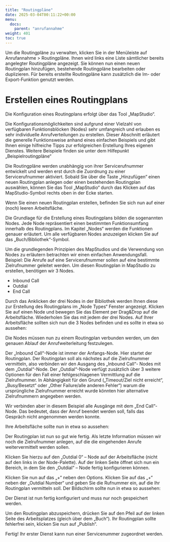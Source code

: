 ```yaml
---
title: "Routingpläne"
date: 2025-03-04T00:11:22+00:00
menu:
  docs:
    parent: "anrufannahme"
weight: 401
toc: true
---
```


Um die Routingpläne zu verwalten, klicken Sie in der Menüleiste auf Anrufannahme > Routingpläne.
Ihnen wird links eine Liste sämtlicher bereits angelegter Routingpläne angezeigt.
Sie können nun einen neuen Routingplan hinzufügen, bestehende Routingpläne bearbeiten oder duplizieren. Für bereits erstellte Routingpläne kann zusätzlich die Im- oder Export-Funktion genutzt werden.

# Erstellen eines Routingplans

Die Konfiguration eines Routingplans erfolgt über das Tool „MapStudio“.

Die Konfigurationsmöglichkeiten sind aufgrund einer Vielzahl von verfügbaren Funktionsblöcken (Nodes) sehr umfangreich und erlauben es sehr individuelle Anrufverteilungen zu erstellen.
Dieser Abschnitt erläutert die generelle Funktionsweise anhand eines einfachen Beispiels und gibt Ihnen einige hilfreiche Tipps zur erfolgreichen Erstellung Ihres eigenen Dienstes.
Weitere Beispiele finden sie unter dem Hilfepunkt „Beispielroutingpläne“

Die Routingpläne werden unabhängig von ihrer Servicerufnummer entwickelt und werden erst durch die Zuordnung zu einer Servicerufnummer aktiviert.
Sobald Sie über die Taste „Hinzufügen“ einen neuen Routingplan anlegen oder einen bestehenden Routingplan auswählen, können Sie das Tool „MapStudio“ durch das Klicken auf das MapStudio-Symbol rechts oben in der Ecke starten.

Wenn Sie einen neuen Routingplan erstellen, befinden Sie sich nun auf einer (noch) leeren Arbeitsfläche.

Die Grundlage für die Erstellung eines Routingplans bilden die sogenannten Nodes. Jede Node repräsentiert einen bestimmten Funktionsumfang innerhalb des Routingplans. Im Kapitel „Nodes“ werden die Funktionen genauer erläutert.
Um alle verfügbaren Nodes anzuzeigen klicken Sie auf das „Buch/Bibliothek“-Symbol.


Um die grundlegenden Prinzipien des MapStudios und die Verwendung von Nodes zu erläutern betrachten wir einen einfachen Anwendungsfall.
Beispiel: Die Anrufe auf eine Servicerufnummer sollen auf eine bestimmte Zielrufnummer geleitet werden.
Um diesen Routingplan in MapStudio zu erstellen, benötigen wir 3 Nodes.

- Inbound Call
- Outdial
- End Call

Durch das Anklicken der drei Nodes in der Bibliothek werden Ihnen diese zur Erstellung des Routingplans im „Node Types“ Fenster angezeigt.
Klicken Sie auf einen Node und bewegen Sie das Element per Drag&Drop auf die Arbeitsfläche. Wiederholen Sie das mit jedem der drei Nodes.
Auf Ihrer Arbeitsfläche sollten sich nun die 3 Nodes befinden und es sollte in etwa so aussehen:


Die Nodes müssen nun zu einem Routingplan verbunden werden, um den genauen Ablauf der Anrufweiterleitung festzulegen.

Der „Inbound Call“-Node ist immer der Anfangs-Node. Hier startet der Routingplan.
Der Routingplan soll als nächstes auf die Zielrufnummer vermitteln, also verbinden wir den Ausgang des „Inbound Call“- Nodes mit dem „Outdial“-Node.
Der „Outdial“-Node verfügt zusätzlich über 3 weitere Optionen für den Fall einer fehlgeschlagenen Vermittlung auf die Zielrufnummer. In Abhängigkeit für den Grund („Timeout/Ziel nicht erreicht“, „Busy/Besetzt“ oder „Other Failure/alle anderen Fehler“) warum die ursprüngliche Zielrufnummer erreicht wurde könnten hier alternative Zielrufnummern angegeben werden.

Wir verbinden aber in diesem Beispiel alle Ausgänge mit dem „End Call“-Node. Das bedeutet, dass der Anruf beendet werden soll, falls das Gespräch nicht angenommen werden konnte.

Ihre Arbeitsfläche sollte nun in etwa so aussehen:


Der Routingplan ist nun so gut wie fertig.
Als letzte Information müssen wir noch die Zielrufnummer anlegen, auf die die eingehenden Anrufe weitervermittelt werden sollen.

Klicken Sie hierzu auf den „Outdial 0“ – Node auf der Arbeitsfläche (nicht auf den links in der Node-Palette). Auf der linken Seite öffnet sich nun ein Bereich, in dem Sie den „Outdial“ – Node fertig konfigurieren können.

Klicken Sie nun auf das „+“ neben den Options.
Klicken Sie auf das „+“ neben der „Outdial Number“ und geben Sie die Rufnummer ein, auf die Ihr Routingplan vermitteln soll.
Der Bildschirm sollte nun in etwa so aussehen:


Der Dienst ist nun fertig konfiguriert und muss nur noch gespeichert werden.

Um den Routingplan abzuspeichern, drücken Sie auf den Pfeil auf der linken Seite des Arbeitsplatzes (gleich über dem „Buch“). Ihr Routingplan sollte fehlerfrei sein, klicken Sie nun auf „Publish“.

Fertig! Ihr erster Dienst kann nun einer Servicenummer zugeordnet werden.
